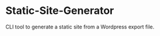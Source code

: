 Static-Site-Generator
=====================

CLI tool to generate a static site from a Wordpress export file.

